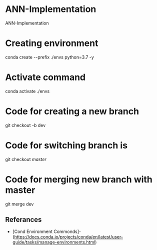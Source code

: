 # ANN-Implementation
ANN-Implementation 

# Creating environment
conda create --prefix ./envs python=3.7 -y

# Activate command
conda activate ./envs

# Code for creating a new branch
git checkout -b dev

# Code for switching branch is 
git checkout *master* 
<!-- word inside * is editable -->
# Code for merging new branch with master
git merge dev
## Referances
* [Cond Environment Commonds]-(https://docs.conda.io/projects/conda/en/latest/user-guide/tasks/manage-environments.html)